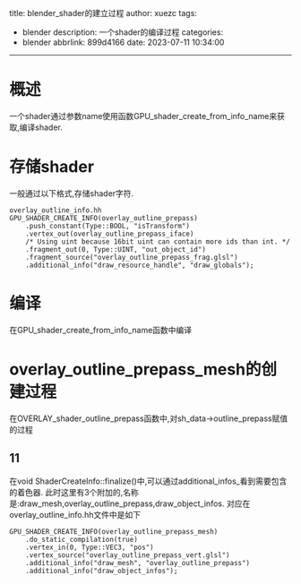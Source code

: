 title: blender_shader的建立过程
author: xuezc
tags:
  - blender
description: 一个shader的编译过程
categories:
  - blender
abbrlink: 899d4166
date: 2023-07-11 10:34:00
---
# 概述
一个shader通过参数name使用函数GPU_shader_create_from_info_name来获取,编译shader.

# 存储shader
一般通过以下格式,存储shader字符.
```
overlay_outline_info.hh
GPU_SHADER_CREATE_INFO(overlay_outline_prepass)
    .push_constant(Type::BOOL, "isTransform")
    .vertex_out(overlay_outline_prepass_iface)
    /* Using uint because 16bit uint can contain more ids than int. */
    .fragment_out(0, Type::UINT, "out_object_id")
    .fragment_source("overlay_outline_prepass_frag.glsl")
    .additional_info("draw_resource_handle", "draw_globals");
```

# 编译
在GPU_shader_create_from_info_name函数中编译

# overlay_outline_prepass_mesh的创建过程
在OVERLAY_shader_outline_prepass函数中,对sh_data->outline_prepass赋值的过程
## 11
在void ShaderCreateInfo::finalize()中,可以通过additional_infos_看到需要包含的着色器.
此时这里有3个附加的,名称是:draw_mesh,overlay_outline_prepass,draw_object_infos.
对应在overlay_outline_info.hh文件中是如下
```
GPU_SHADER_CREATE_INFO(overlay_outline_prepass_mesh)
    .do_static_compilation(true)
    .vertex_in(0, Type::VEC3, "pos")
    .vertex_source("overlay_outline_prepass_vert.glsl")
    .additional_info("draw_mesh", "overlay_outline_prepass")
    .additional_info("draw_object_infos");
```













